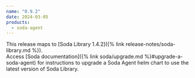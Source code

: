 ```yaml
---
name: "0.9.2"
date: 2024-03-05
products:
  - soda-agent
---
```


This release maps to [Soda Library 1.4.2]({% link release-notes/soda-library.md %}). <br />
Access [Soda documentation]({% link soda/upgrade.md %}#upgrade-a-soda-agent) for instructions to upgrade a Soda Agent helm chart to use the latest version of Soda Library.